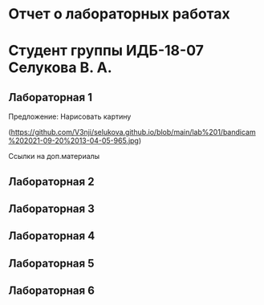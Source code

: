# Отчет о лабораторных работах
# Студент группы ИДБ-18-07 Селукова В. А.

## Лабораторная 1

Предложение: Нарисовать картину

(https://github.com/V3nji/selukova.github.io/blob/main/lab%201/bandicam%202021-09-20%2013-04-05-965.jpg)

Ссылки на доп.материалы

## Лабораторная 2

## Лабораторная 3

## Лабораторная 4

## Лабораторная 5

## Лабораторная 6
